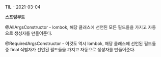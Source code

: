 TIL - 2021-03-04

**스프링부트**

@AllArgsConstructor - lombok, 해당 클래스에 선언된 모든 필드들을 가지고 자동으로 생성자를 만들어준다.

@RequiredArgsConstructor - 이것도 역시 lombok, 해당 클래스에 선언된 필드들 중 final 식별자가 선언된 필드들을 가지고 자동으로 생성자를 만들어준다.

